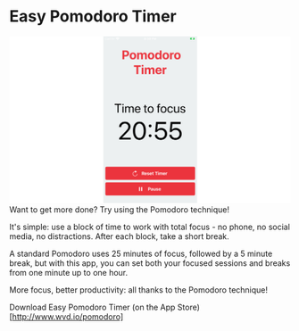 # Easy Pomodoro Timer

![](assets/landscapeScreen.png)
Want to get more done? Try using the Pomodoro technique! 

It's simple: use a block of time to work with total focus - no phone, no social media, no distractions. After each block, take a short break.

A standard Pomodoro uses 25 minutes of focus, followed by a 5 minute break, but with this app, you can set both your focused sessions and breaks from one minute up to one hour.

More focus, better productivity: all thanks to the Pomodoro technique!

Download Easy Pomodoro Timer (on the App Store)[http://www.wvd.io/pomodoro]
